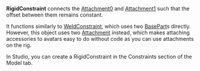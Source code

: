 **RigidConstraint** connects the [Attachment0](https://developer.roblox.com/en-us/api-reference/property/Constraint/Attachment0) and [Attachment1](https://developer.roblox.com/en-us/api-reference/property/Constraint/Attachment1) such that the offset between them remains constant.

It functions similarly to [WeldConstraint](https://developer.roblox.com/en-us/api-reference/class/WeldConstraint), which uses two [BasePart](https://developer.roblox.com/en-us/api-reference/class/BasePart)s directly. However, this object uses two [Attachment](https://developer.roblox.com/en-us/api-reference/class/Attachment) instead, which makes attaching  
accessories to avatars easy to do without code as you can use attachments on the rig.

In Studio, you can create a RigidConstraint in the Constraints section of the Model tab.